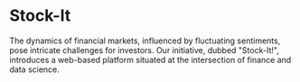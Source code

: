# Stock-It
The dynamics of financial markets, influenced by fluctuating sentiments, pose intricate challenges  for investors. Our initiative, dubbed "Stock-It!", introduces a web-based platform situated at the intersection of finance and data science.
